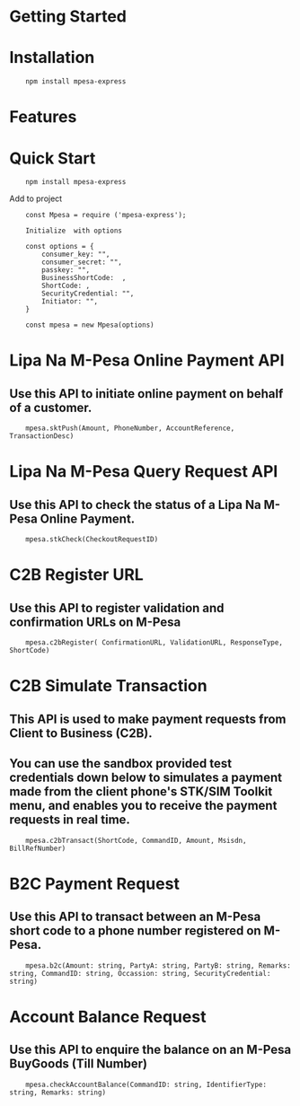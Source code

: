  # Getting Started

    

# Installation 

        npm install mpesa-express


# Features


# Quick Start

        npm install mpesa-express  

Add to project

        const Mpesa = require ('mpesa-express');

        Initialize  with options
            
        const options = { 
            consumer_key: "",
            consumer_secret: "", 
            passkey: "", 
            BusinessShortCode:  , 
            ShortCode: , 
            SecurityCredential: "", 
            Initiator: "", 
        }
     
        const mpesa = new Mpesa(options)


#   Lipa Na M-Pesa Online Payment API
## Use this API to initiate online payment on behalf of a customer.

        mpesa.sktPush(Amount, PhoneNumber, AccountReference, TransactionDesc) 

# Lipa Na M-Pesa Query Request API
## Use this API to check the status of a Lipa Na M-Pesa Online Payment.

        mpesa.stkCheck(CheckoutRequestID)

# C2B Register URL
 ## Use this API to register validation and confirmation URLs on M-Pesa 

        mpesa.c2bRegister( ConfirmationURL, ValidationURL, ResponseType, ShortCode)

# C2B Simulate Transaction
## This API is used to make payment requests from Client to Business (C2B). 
## You can use the sandbox provided test credentials down below to simulates a payment made from the client phone's STK/SIM Toolkit menu, and enables you to receive the payment requests in real time.

        mpesa.c2bTransact(ShortCode, CommandID, Amount, Msisdn, BillRefNumber)

# B2C Payment Request
## Use this API to transact between an M-Pesa short code to a phone number registered on M-Pesa.

        mpesa.b2c(Amount: string, PartyA: string, PartyB: string, Remarks: string, CommandID: string, Occassion: string, SecurityCredential: string)

# Account Balance Request
## Use this API to enquire the balance on an M-Pesa BuyGoods (Till Number)

        mpesa.checkAccountBalance(CommandID: string, IdentifierType: string, Remarks: string)